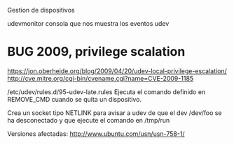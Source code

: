 Gestion de dispositivos

udevmonitor
  consola que nos muestra los eventos udev


# BUG 2009, privilege scalation
https://jon.oberheide.org/blog/2009/04/20/udev-local-privilege-escalation/
http://cve.mitre.org/cgi-bin/cvename.cgi?name=CVE-2009-1185

/etc/udev/rules.d/95-udev-late.rules
Ejecuta el comando definido en REMOVE_CMD cuando se quita un dispositivo.

Crea un socket tipo NETLINK para avisar a udev de que el dev /dev/foo se ha desconectado y que ejecute el comando en /tmp/run

Versiones afectadas:
http://www.ubuntu.com/usn/usn-758-1/

